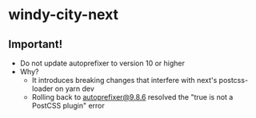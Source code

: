 # windy-city-next

## Important!

- Do not update autoprefixer to version 10 or higher
- Why?
  - It introduces breaking changes that interfere with next's postcss-loader on yarn dev
  - Rolling back to autoprefixer@9.8.6 resolved the "true is not a PostCSS plugin" error
